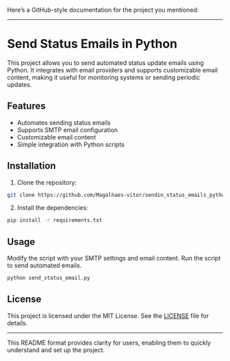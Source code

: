 Here’s a GitHub-style documentation for the project you mentioned:

---

# Send Status Emails in Python

This project allows you to send automated status update emails using Python. It integrates with email providers and supports customizable email content, making it useful for monitoring systems or sending periodic updates.

## Features

- Automates sending status emails
- Supports SMTP email configuration
- Customizable email content
- Simple integration with Python scripts

## Installation

1. Clone the repository:

```bash
git clone https://github.com/Magalhaes-vitor/sendin_status_emails_python.git
```

2. Install the dependencies:

```bash
pip install -r requirements.txt
```

## Usage

Modify the script with your SMTP settings and email content. Run the script to send automated emails.

```bash
python send_status_email.py
```

## License

This project is licensed under the MIT License. See the [LICENSE](LICENSE) file for details.

--- 

This README format provides clarity for users, enabling them to quickly understand and set up the project.
